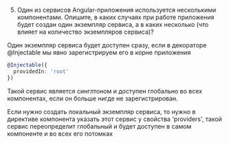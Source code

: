 
5. Один из сервисов Angular-приложения используется несколькими компонентами. Опишите, в каких случаях при работе приложения будет создан один экземпляр сервиса, а в каких несколько (что влияет на количество экземпляров сервиса)?

Один экземпляр сервиса будет доступен сразу, если в декораторе @Injectable мы явно зарегистрируем его в корне приложения
```ts
@Injectable({
  providedIn: 'root'
})

```
Такой сервис является синглтоном и доступен глобально во всех компонентах, если он больше нигде не зарегистрирован.

Если нужно создать локальный экземпляр сервиса, то нужно в директиве компонента указать этот сервис у свойства 'providers', такой сервис переопределит глобальный и будет доступен в самом компоненте и во всех его потомках